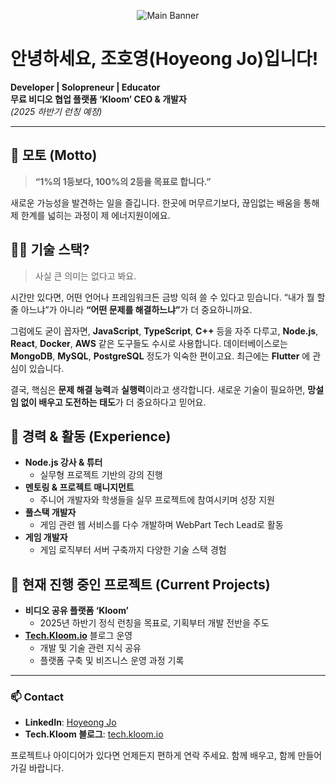 <!-- 메인 배너 이미지 -->
<p align="center">
  <img src="https://github.com/user-attachments/assets/dc007d9d-ced5-4094-bebc-e50d27dab5e0" alt="Main Banner" />
</p>

# 안녕하세요, 조호영(Hoyeong Jo)입니다!
**Developer | Solopreneur | Educator**  
**무료 비디오 협업 플랫폼 ‘Kloom’ CEO & 개발자**  
*(2025 하반기 런칭 예정)*

---

## 🌱 모토 (Motto)
> **“1%의 1등보다, 100%의 2등을 목표로 합니다.”**

새로운 가능성을 발견하는 일을 즐깁니다. 한곳에 머무르기보다, 끊임없는 배움을 통해 제 한계를 넓히는 과정이 제 에너지원이에요.



## 🧑‍💻 기술 스택? 
> 사실 큰 의미는 없다고 봐요.

시간만 있다면, 어떤 언어나 프레임워크든 금방 익혀 쓸 수 있다고 믿습니다. “내가 뭘 할 줄 아느냐”가 아니라 <strong>“어떤 문제를 해결하느냐”</strong>가 더 중요하니까요.  

그럼에도 굳이 꼽자면, **JavaScript**, **TypeScript**, **C++** 등을 자주 다루고, **Node.js**, **React**, **Docker**, **AWS** 같은 도구들도 수시로 사용합니다. 
데이터베이스로는 **MongoDB**, **MySQL**, **PostgreSQL** 정도가 익숙한 편이고요. 최근에는 **Flutter** 에 관심이 있습니다.

결국, 핵심은 **문제 해결 능력**과 **실행력**이라고 생각합니다. 새로운 기술이 필요하면, **망설임 없이 배우고 도전하는 태도**가 더 중요하다고 믿어요.



## 💼 경력 & 활동 (Experience)
- **Node.js 강사 & 튜터**  
  - 실무형 프로젝트 기반의 강의 진행
- **멘토링 & 프로젝트 매니지먼트**  
  - 주니어 개발자와 학생들을 실무 프로젝트에 참여시키며 성장 지원 
- **풀스택 개발자**  
  - 게임 관련 웹 서비스를 다수 개발하며 WebPart Tech Lead로 활동  
- **게임 개발자**  
  - 게임 로직부터 서버 구축까지 다양한 기술 스택 경험  



## 🚀 현재 진행 중인 프로젝트 (Current Projects)
- **비디오 공유 플랫폼 ‘Kloom’**  
  - 2025년 하반기 정식 런칭을 목표로, 기획부터 개발 전반을 주도  
- **[Tech.Kloom.io](https://tech.kloom.io)** 블로그 운영  
  - 개발 및 기술 관련 지식 공유
  - 플랫폼 구축 및 비즈니스 운영 과정 기록  



---
### 📫 Contact
- **LinkedIn**: [Hoyeong Jo](https://www.linkedin.com/in/hoyeong-jo-7547351a7/)
- **Tech.Kloom 블로그**: [tech.kloom.io](https://tech.kloom.io)

프로젝트나 아이디어가 있다면 언제든지 편하게 연락 주세요. 함께 배우고, 함께 만들어가길 바랍니다.
